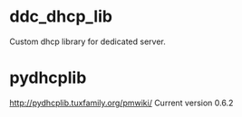 # ddc_dhcp_lib
Custom dhcp library for dedicated server.

# pydhcplib
http://pydhcplib.tuxfamily.org/pmwiki/
Current version 0.6.2
